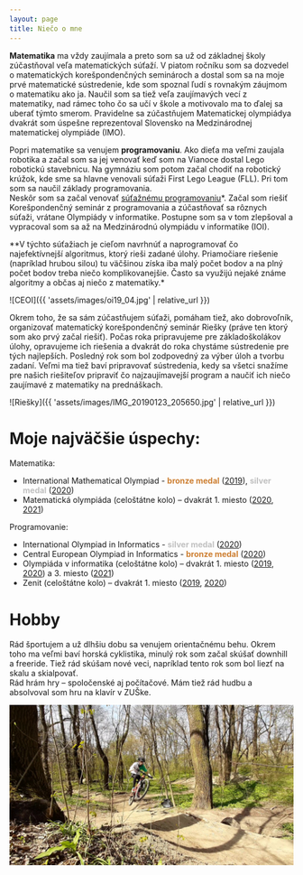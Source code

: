 ```yaml
---
layout: page
title: Niečo o mne
---
```

**Matematika** ma vždy zaujímala a preto som sa už od základnej školy zúčastňoval veľa matematických súťaží. V piatom ročníku som sa dozvedel o matematických korešpondenčných seminároch a dostal som sa na moje prvé matematické sústredenie, kde som spoznal ľudí s rovnakým záujmom o matematiku ako ja. Naučil som sa tiež veľa zaujímavých vecí z matematiky, nad rámec toho čo sa učí v škole a motivovalo ma to ďalej sa uberať týmto smerom. Pravidelne sa zúčastňujem Matematickej olympiádya dvakrát som úspešne reprezentoval Slovensko na Medzinárodnej matematickej olympiáde (IMO).

Popri matematike sa venujem **programovaniu**. Ako dieťa ma veľmi zaujala robotika a začal som sa jej venovať keď som na Vianoce dostal Lego robotickú stavebnicu. Na gymnáziu som potom začal chodiť na robotický krúžok, kde sme sa hlavne venovali súťaži First Lego League (FLL). Pri tom som sa naučil základy programovania.  
Neskôr som sa začal venovať <u>súťažnému programovaniu</u>*. Začal som riešiť Korešpondenčný seminár z programovania a zúčastňovať sa rôznych súťaži, vrátane Olympiády v informatike. Postupne som sa v tom zlepšoval a vypracoval som sa až na Medzinárodnú olympiádu v informatike (IOI).

<span class="note">**V týchto súťažiach je cieľom navrhnúť a naprogramovať čo najefektívnejší algoritmus, ktorý rieši zadané úlohy. Priamočiare riešenie (napríklad hrubou silou) tu väčšinou získa iba malý počet bodov a na plný počet bodov treba niečo komplikovanejšie. Často sa využijú nejaké známe algoritmy a občas aj niečo z matematiky.*</span>  

![CEOI]({{ 'assets/images/oi19_04.jpg' | relative_url }})

Okrem toho, že sa sám zúčastňujem súťaži, pomáham tiež, ako dobrovoľník, organizovať matematický korešpondenčný seminár Riešky (práve ten ktorý som ako prvý začal riešiť). Počas roka pripravujeme pre základoškolákov úlohy, opravujeme ich riešenia a dvakrát do roka chystáme sústredenie pre tých najlepších. Posledný rok som bol zodpovedný za výber úloh a tvorbu zadaní. Veľmi ma tiež baví pripravovať sústredenia, kedy sa všetci snažíme pre našich riešiteľov pripraviť čo najzaujímavejší program a naučiť ich niečo zaujímavé z matematiky na prednáškach.

![Riešky]({{ 'assets/images/IMG_20190123_205650.jpg' | relative_url }})

# Moje najväčšie úspechy:
Matematika:
* International Mathematical Olympiad - <b style="color: #CD7F32">bronze medal</b> ([2019](http://imo-official.org/participant_r.aspx?id=29377)), <b style="color: silver">silver medal</b> ([2020](http://imo-official.org/participant_r.aspx?id=29377))
* Matematická olympiáda (celoštátne kolo) – dvakrát 1. miesto ([2020](https://skmo.sk/poradia.php?rocnik=69), [2021](https://skmo.sk/poradia.php?rocnik=70))

Programovanie:
* International Olympiad in Informatics - <b style="color: silver">silver medal</b> ([2020](https://stats.ioinformatics.org/people/7254))
* Central European Olympiad in Informatics - <b style="color: #CD7F32">bronze medal</b> ([2020](http://ceoi2020.inf.elte.hu/contest/results/))
* Olympiáda v informatika (celoštátne kolo) – dvakrát 1. miesto ([2019](http://oi.sk/archiv/2018/sl-2018-3-vys.pdf), [2020](http://oi.sk/archiv/2019/sl-2019-3-vys.pdf)) a 3. miesto ([2021](https://docs.google.com/spreadsheets/d/1ARTdG8cMTo3eITN5OHYKOkKKuq856wToehwJBfcnpEc/edit#gid=1569408365))
* Zenit (celoštátne kolo) – dvakrát 1. miesto ([2019](https://zenit.ksp.sk/results/zenit18ck/all/all/B), [2020](https://zenit.ksp.sk/results/zenit19ck/all/all/A))

# Hobby
Rád športujem a už dlhšiu dobu sa venujem orientačnému behu. Okrem toho ma veľmi baví horská cyklistika, minulý rok som začal skúšať downhill a freeride. Tiež rád skúšam nové veci, napríklad tento rok som bol liezť na skalu a skialpovať.  
Rád hrám hry – spoločenské aj počítačové. Mám tiež rád hudbu a absolvoval som hru na klavír v ZUŠke.

![Bicykel](/assets/images/VideoCapture_20210412-191858.jpg)